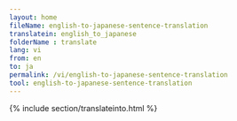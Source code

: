 ```yaml
---
layout: home
fileName: english-to-japanese-sentence-translation
translatein: english_to_japanese
folderName : translate
lang: vi
from: en
to: ja
permalink: /vi/english-to-japanese-sentence-translation
tool: english-to-japanese-sentence-translation
---
```

{% include section/translateinto.html %}